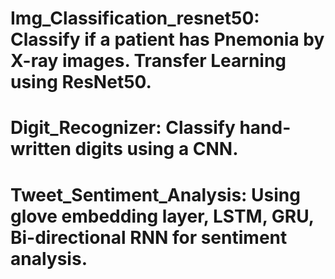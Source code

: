 # Img_Classification_resnet50: Classify if a patient has Pnemonia by X-ray images. Transfer Learning using ResNet50.
# Digit_Recognizer: Classify hand-written digits using a CNN.
# Tweet_Sentiment_Analysis: Using glove embedding layer, LSTM, GRU, Bi-directional RNN for sentiment analysis.
